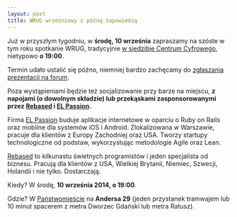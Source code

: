 ```yaml
---
layout: post
title: WRUG wrześniowy z późną zapowiedzą
---
```


Już w przyszłym tygodniu, w **środę, 10 września** zapraszamy na
szóste w tym roku spotkanie WRUG, tradycyjnie [w siedzibie Centrum
Cyfrowego](http://panstwomiasto.pl), nietypowo **o 19:00**.

Termin udało ustalić się późno, niemniej
bardzo zachęcamy do [zgłaszania prezentacji
na forum](http://forum.rubyonrails.pl/t/wrug-wrzesniowy-10-09-2014-sroda/8522).

Poza wystąpieniami będzie też socjalizowanie przy barze na miejscu, **z
napojami (o dowolnym składzie) lub przekąskami zasponsorowanymi przez
[Rebased](http://rebased.pl) i [EL Passion](http://www.elpassion.com).**

Firma [EL Passion](http://www.elpassion.com) buduje aplikacje
internetowe w oparciu o Ruby on Rails oraz mobilne dla systemów
iOS i Android. Zlokalizowana w Warszawie, pracuje dla klientów
z Europy Zachodniej oraz USA. Tworzy startupy technologiczne od
podstaw, wykorzystując metodologie Agile oraz Lean.

[Rebased](http://rebased.pl) to kilkunastu świetnych programistów
i jeden specjalista od biznesu. Pracują dla klientów z USA, Wielkiej
Brytanii, Niemiec, Szwecji, Holandii i nie tylko. Dostarczają.

Kiedy? W środę, **10 września 2014, o 19:00**.

Gdzie? W [Państwomieście](http://panstwomiasto.pl) na
**Andersa 29** (jeden przystanek tramwajem lub 10 minut
spacerem z metra Dworzec Gdański lub metra Ratusz).
